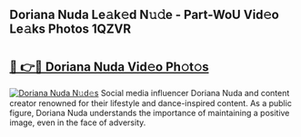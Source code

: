 ## Doriana Nuda Le𝚊k𝚎d N𝚞𝚍e - Part-WoU Vid𝚎o Le𝚊ks Photos 1QZVR

# <h2><a href="http://fbd3qbv.evod.top/?m=Doriana+Nuda">🔗 👉🔴 Doriana Nuda Vid𝚎o Ph𝚘t𝚘s</a></h2>

[![Doriana Nuda N𝚞d𝚎s](https://i.imgur.com/8V9OHl7.gif)](http://fbd3qbv.evod.top/?m=Doriana+Nuda)
Social media influencer Doriana Nuda and content creator renowned for their lifestyle and dance-inspired content. As a public figure, Doriana Nuda understands the importance of maintaining a positive image, even in the face of adversity. 
